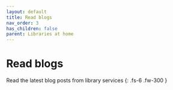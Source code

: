 ```yaml
---
layout: default
title: Read blogs
nav_order: 3
has_children: false
parent: Libraries at home
---
```


# Read blogs

Read the latest blog posts from library services
{: .fs-6 .fw-300 }

